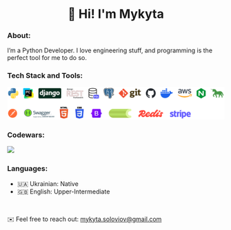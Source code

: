 <div id="header" align="center"><h1>👋 Hi! I'm Mykyta</h1></div>

### About:
I’m a Python Developer. I love engineering stuff, and programming is the perfect tool for me to do so.


### Tech Stack and Tools:
<img src="images/stack_and_tools.png" width="600" alt="Tech Stack and Tools">


### Codewars:
<a href="https://www.codewars.com/users/mykytaso"><img src="https://www.codewars.com/users/mykytaso/badges/small"></a>

### Languages:
- 🇺🇦 Ukrainian: Native
- 🇬🇧 English: Upper-Intermediate

<br>

✉️ Feel free to reach out: mykyta.soloviov@gmail.com
